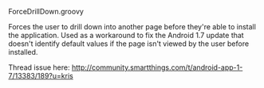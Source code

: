 ForceDrillDown.groovy

Forces the user to drill down into another page before they're able to install the application. Used as a workaround to fix the Android 1.7 update that doesn't identify default values if the page isn't viewed by the user before installed.

Thread issue here:
http://community.smartthings.com/t/android-app-1-7/13383/189?u=kris